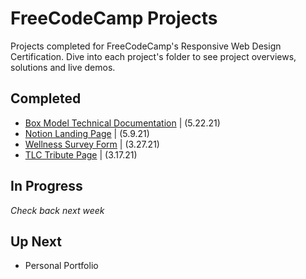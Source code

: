 # FreeCodeCamp Projects
 Projects completed for FreeCodeCamp's Responsive Web Design Certification. Dive into each project's folder to see project overviews, solutions and live demos.
 
 ## Completed
- [Box Model Technical Documentation](https://github.com/SheGeeks/FreeCodeCamp-Projects/tree/main/tech-doc) | (5.22.21)
- [Notion Landing Page](https://github.com/SheGeeks/FreeCodeCamp-Projects/tree/main/product-landing-page) | (5.9.21)
- [Wellness Survey Form](https://github.com/SheGeeks/FreeCodeCamp-Projects/tree/main/Survey%20Form) | (3.27.21)
- [TLC Tribute Page](https://github.com/SheGeeks/FreeCodeCamp-Projects/tree/main/Tribute%20Page) | (3.17.21)


 
 ## In Progress
*Check back next week*
 
 ## Up Next
- Personal Portfolio

